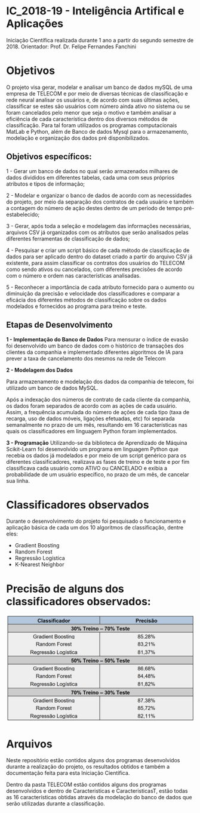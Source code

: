 # IC_2018-19 - Inteligência Artifical e Aplicações

Iniciação Científica realizada durante 1 ano a partir do segundo semestre de 2018.
Orientador: Prof. Dr. Felipe Fernandes Fanchini


# Objetivos

O projeto visa gerar, modelar e analisar um banco de dados mySQL de uma empresa de TELECOM e por meio de diversas técnicas de classificação e rede neural analisar os usuários e, de acordo com suas últimas ações, classificar se estes são usuários com número ainda ativo no sistema ou se foram cancelados pelo menor que seja o motivo e também analisar a eficiência de cada característica dentro dos diversos métodos de classificação. Para tal foram utilizados os programas computacionais MatLab e Python, além de Banco de dados Mysql para o armazenamento, modelação e organização dos dados pré disponibilizados.

## Objetivos específicos:

1 - Gerar um banco de dados no qual serão armazenados milhares de dados divididos em diferentes tabelas, cada uma com seus próprios atributos e tipos de informação;

2 - Modelar e organizar o banco de dados de acordo com as necessidades do projeto, por meio da separação dos contratos de cada usuário e também a contagem do número de ação destes dentro de um período de tempo pré-estabelecido;

3 - Gerar, após toda a seleção e modelagem das informações necessárias, arquivos CSV já organizados com os atributos que serão analisados pelas diferentes ferramentas de classificação de dados;

4 - Pesquisar e criar um script básico de cada método de classificação de dados para ser aplicado dentro do dataset criado a partir do arquivo CSV já existente, para assim classificar os contratos dos usuários do TELECOM como sendo ativos ou cancelados, com diferentes precisões de acordo com o número e ordem nas características analisadas.

5 - Reconhecer a importância de cada atributo fornecido para o aumento ou diminuição da precisão e velocidade dos classificadores e comparar a eficácia dos diferentes métodos de classificação sobre os dados modelados e fornecidos ao programa para treino e teste.



## Etapas de Desenvolvimento

**1 - Implementação do Banco de Dados**
	Para mensurar o índice de evasão foi desenvolvido um banco de dados com o histórico de transações dos clientes da companhia e implementado diferentes algoritmos de IA para prever a taxa de cancelamento dos mesmos na rede de Telecom

**2 - Modelagem dos Dados**

Para armazenamento e modelação dos dados da companhia de telecom, foi utilizado um banco de dados MySQL.

Após a indexação dos números de contrato de cada cliente da companhia, os dados foram separados de acordo com as ações de cada usuário. Assim, a frequência acumulada do número de ações de cada tipo (taxa de recarga, uso de dados móveis, ligações efetuadas, etc) foi separada semanalmente no prazo de um mês, resultando em 16 características nas quais os classificadores em linguagem Python foram implementados.

**3 - Programação**
Utilizando-se da biblioteca de Aprendizado de Máquina Scikit-Learn foi desenvolvido um programa em linguagem Python que recebia os dados já modelados e por meio de um script genérico para os diferentes classificadores, realizava as fases de treino e de teste e por fim classificava cada usuário como ATIVO ou CANCELADO e exibia a probabilidade de um usuário específico, no prazo de um mês, de cancelar sua linha.




# Classificadores observados

Durante o desenvolvimento do projeto foi pesquisado o funcionamento e aplicação básica de cada um dos 10 algoritmos de classificação, dentre eles:

- Gradient Boosting
- Random Forest
- Regressão Logística
- K-Nearest Neighbor



# Precisão de alguns dos classificadores observados:

![](imagens/precisao_treino_teste.PNG)



# Arquivos

Neste repositório estão contidos alguns dos programas desenvolvidos durante a realização do projeto, os resultados obtidos e também a documentação feita para esta Iniciação Científica.

Dentro da pasta TELECOM estão contidos alguns dos programas desenvolvidos e dentro de Caracteristicas e CaracteristicasT, estão todas as 16 características obtidas através da modelação do banco de dados que serão utilizadas durante a classificação.
